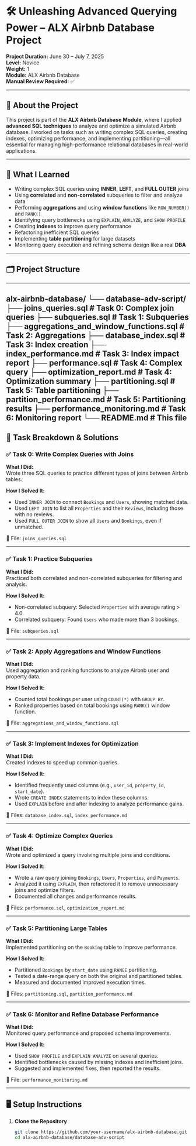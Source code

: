 # 🛠️ Unleashing Advanced Querying Power – ALX Airbnb Database Project

**Project Duration:** June 30 – July 7, 2025  
**Level:** Novice  
**Weight:** 1  
**Module:** ALX Airbnb Database  
**Manual Review Required:** ✅  

---

## 📘 About the Project

This project is part of the **ALX Airbnb Database Module**, where I applied **advanced SQL techniques** to analyze and optimize a simulated Airbnb database. I worked on tasks such as writing complex SQL queries, creating indexes, optimizing performance, and implementing partitioning—all essential for managing high-performance relational databases in real-world applications.

---

## 🧠 What I Learned

- Writing complex SQL queries using **INNER**, **LEFT**, and **FULL OUTER** joins  
- Using **correlated** and **non-correlated** subqueries to filter and analyze data  
- Performing **aggregations** and using **window functions** like `ROW_NUMBER()` and `RANK()`  
- Identifying query bottlenecks using `EXPLAIN`, `ANALYZE`, and `SHOW PROFILE`  
- Creating **indexes** to improve query performance  
- Refactoring inefficient SQL queries  
- Implementing **table partitioning** for large datasets  
- Monitoring query execution and refining schema design like a real **DBA**

---

## 🗂️ Project Structure

---
alx-airbnb-database/
└── database-adv-script/
    ├── joins_queries.sql                  # Task 0: Complex join queries
    ├── subqueries.sql                     # Task 1: Subqueries
    ├── aggregations_and_window_functions.sql  # Task 2: Aggregations
    ├── database_index.sql                 # Task 3: Index creation
    ├── index_performance.md               # Task 3: Index impact report
    ├── performance.sql                    # Task 4: Complex query
    ├── optimization_report.md             # Task 4: Optimization summary
    ├── partitioning.sql                   # Task 5: Table partitioning
    ├── partition_performance.md           # Task 5: Partitioning results
    ├── performance_monitoring.md          # Task 6: Monitoring report
    └── README.md                          # This file
---

## 🧪 Task Breakdown & Solutions

### ✅ Task 0: Write Complex Queries with Joins

**What I Did:**  
Wrote three SQL queries to practice different types of joins between Airbnb tables.

**How I Solved It:**
- Used `INNER JOIN` to connect `Bookings` and `Users`, showing matched data.
- Used `LEFT JOIN` to list all `Properties` and their `Reviews`, including those with no reviews.
- Used `FULL OUTER JOIN` to show all `Users` and `Bookings`, even if unmatched.

📄 File: `joins_queries.sql`

---

### ✅ Task 1: Practice Subqueries

**What I Did:**  
Practiced both correlated and non-correlated subqueries for filtering and analysis.

**How I Solved It:**
- Non-correlated subquery: Selected `Properties` with average rating > 4.0.
- Correlated subquery: Found `Users` who made more than 3 bookings.

📄 File: `subqueries.sql`

---

### ✅ Task 2: Apply Aggregations and Window Functions

**What I Did:**  
Used aggregation and ranking functions to analyze Airbnb user and property data.

**How I Solved It:**
- Counted total bookings per user using `COUNT(*)` with `GROUP BY`.
- Ranked properties based on total bookings using `RANK()` window function.

📄 File: `aggregations_and_window_functions.sql`

---

### ✅ Task 3: Implement Indexes for Optimization

**What I Did:**  
Created indexes to speed up common queries.

**How I Solved It:**
- Identified frequently used columns (e.g., `user_id`, `property_id`, `start_date`).
- Wrote `CREATE INDEX` statements to index these columns.
- Used `EXPLAIN` before and after indexing to analyze performance gains.

📄 Files: `database_index.sql`, `index_performance.md`

---

### ✅ Task 4: Optimize Complex Queries

**What I Did:**  
Wrote and optimized a query involving multiple joins and conditions.

**How I Solved It:**
- Wrote a raw query joining `Bookings`, `Users`, `Properties`, and `Payments`.
- Analyzed it using `EXPLAIN`, then refactored it to remove unnecessary joins and optimize filters.
- Documented all changes and performance results.

📄 Files: `performance.sql`, `optimization_report.md`

---

### ✅ Task 5: Partitioning Large Tables

**What I Did:**  
Implemented partitioning on the `Booking` table to improve performance.

**How I Solved It:**
- Partitioned `Bookings` by `start_date` using `RANGE` partitioning.
- Tested a date-range query on both the original and partitioned tables.
- Measured and documented improved execution times.

📄 Files: `partitioning.sql`, `partition_performance.md`

---

### ✅ Task 6: Monitor and Refine Database Performance

**What I Did:**  
Monitored query performance and proposed schema improvements.

**How I Solved It:**
- Used `SHOW PROFILE` and `EXPLAIN ANALYZE` on several queries.
- Identified bottlenecks caused by missing indexes and inefficient joins.
- Suggested and implemented fixes, then reported the results.

📄 File: `performance_monitoring.md`

---

## 🖥️ Setup Instructions

1. **Clone the Repository**
   ```bash
   git clone https://github.com/your-username/alx-airbnb-database.git
   cd alx-airbnb-database/database-adv-script
